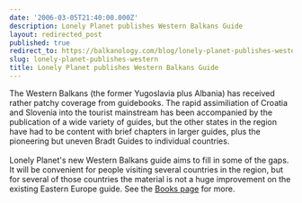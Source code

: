 ```yaml
---
date: '2006-03-05T21:40:00.000Z'
description: Lonely Planet publishes Western Balkans Guide
layout: redirected_post
published: true
redirect_to: https://balkanology.com/blog/lonely-planet-publishes-western/
slug: lonely-planet-publishes-western
title: Lonely Planet publishes Western Balkans Guide
---
```


The Western Balkans (the former Yugoslavia plus Albania) has received rather patchy coverage from guidebooks. The rapid assimiliation of Croatia and Slovenia into the tourist mainstream has been accompanied by the publication of a wide variety of guides, but the other states in the region have had to be content with brief chapters in larger guides, plus the pioneering but uneven Bradt Guides to individual countries.<br /><br />Lonely Planet's new Western Balkans guide aims to fill in some of the gaps. It will be convenient for people visiting several countries in the region, but for several of those countries the material is not a huge improvement on the existing Eastern Europe guide. See the <a href="http://www.balkanology.com/overview/books.html#lp_wb">Books page</a> for more.